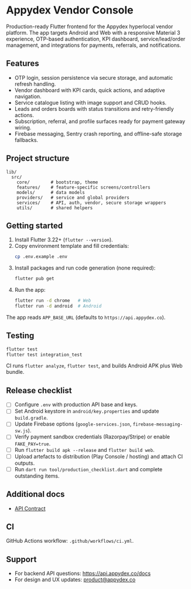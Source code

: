 # Appydex Vendor Console

Production-ready Flutter frontend for the Appydex hyperlocal vendor platform. The app targets Android and Web with a responsive Material 3 experience, OTP-based authentication, KPI dashboard, service/lead/order management, and integrations for payments, referrals, and notifications.

## Features

- OTP login, session persistence via secure storage, and automatic refresh handling.
- Vendor dashboard with KPI cards, quick actions, and adaptive navigation.
- Service catalogue listing with image support and CRUD hooks.
- Leads and orders boards with status transitions and retry-friendly actions.
- Subscription, referral, and profile surfaces ready for payment gateway wiring.
- Firebase messaging, Sentry crash reporting, and offline-safe storage fallbacks.

## Project structure

```
lib/
  src/
    core/        # bootstrap, theme
    features/    # feature-specific screens/controllers
    models/      # data models
    providers/   # service and global providers
    services/    # API, auth, vendor, secure storage wrappers
    utils/       # shared helpers
```

## Getting started

1. Install Flutter 3.22+ (`flutter --version`).
2. Copy environment template and fill credentials:
   ```bash
   cp .env.example .env
   ```
3. Install packages and run code generation (none required):
   ```bash
   flutter pub get
   ```
4. Run the app:
   ```bash
   flutter run -d chrome   # Web
   flutter run -d android  # Android
   ```

The app reads `APP_BASE_URL` (defaults to `https://api.appydex.co`).

## Testing

```bash
flutter test
flutter test integration_test
```

CI runs `flutter analyze`, `flutter test`, and builds Android APK plus Web bundle.

## Release checklist

- [ ] Configure `.env` with production API base and keys.
- [ ] Set Android keystore in `android/key.properties` and update `build.gradle`.
- [ ] Update Firebase options (`google-services.json`, `firebase-messaging-sw.js`).
- [ ] Verify payment sandbox credentials (Razorpay/Stripe) or enable `FAKE_PAY=true`.
- [ ] Run `flutter build apk --release` and `flutter build web`.
- [ ] Upload artefacts to distribution (Play Console / hosting) and attach CI outputs.
- [ ] Run `dart run tool/production_checklist.dart` and complete outstanding items.

## Additional docs

- [API Contract](docs/api_contract.md)

## CI

GitHub Actions workflow: `.github/workflows/ci.yml`.

## Support

- For backend API questions: https://api.appydex.co/docs
- For design and UX updates: product@appydex.co
